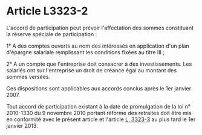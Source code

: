 # Article L3323-2

L'accord de participation peut prévoir l'affectation des sommes constituant la réserve spéciale de participation : 

1° A des comptes ouverts au nom des intéressés en application d'un plan d'épargne salariale remplissant les conditions fixées au titre III ; 

2° A un compte que l'entreprise doit consacrer à des investissements. Les salariés ont sur l'entreprise un droit de créance égal au montant des sommes versées. 

Ces dispositions sont applicables aux accords conclus après le 1er janvier 2007. 

Tout accord de participation existant à la date de promulgation de la loi n° 2010-1330 du 9 novembre 2010 portant réforme des retraites doit être mis en conformité avec le présent article et l'article [L. 3323-3][1] au plus tard le 1er janvier 2013.

 [1]: /affichCodeArticle.do?cidTexte=LEGITEXT000006072050&idArticle=LEGIARTI000006903004&dateTexte=&categorieLien=cid